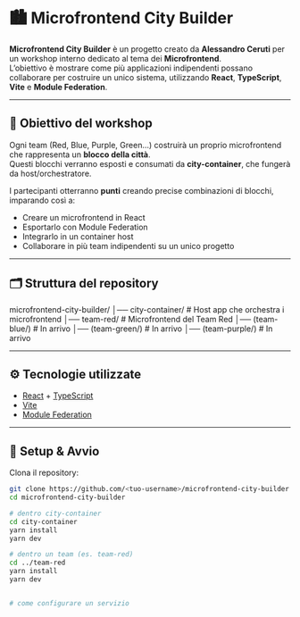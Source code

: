 # 🏙️ Microfrontend City Builder

**Microfrontend City Builder** è un progetto creato da **Alessandro Ceruti** per un workshop interno dedicato al tema dei **Microfrontend**.  
L’obiettivo è mostrare come più applicazioni indipendenti possano collaborare per costruire un unico sistema, utilizzando **React**, **TypeScript**, **Vite** e **Module Federation**.

---

## 🎯 Obiettivo del workshop

Ogni team (Red, Blue, Purple, Green…) costruirà un proprio microfrontend che rappresenta un **blocco della città**.  
Questi blocchi verranno esposti e consumati da **city-container**, che fungerà da host/orchestratore.

I partecipanti otterranno **punti** creando precise combinazioni di blocchi, imparando così a:

- Creare un microfrontend in React
- Esportarlo con Module Federation
- Integrarlo in un container host
- Collaborare in più team indipendenti su un unico progetto

---

## 🗂️ Struttura del repository

microfrontend-city-builder/
│── city-container/ # Host app che orchestra i microfrontend
│── team-red/ # Microfrontend del Team Red
│── (team-blue/) # In arrivo
│── (team-green/) # In arrivo
│── (team-purple/) # In arrivo

---

## ⚙️ Tecnologie utilizzate

- [React](https://react.dev/) + [TypeScript](https://www.typescriptlang.org/)
- [Vite](https://vitejs.dev/)
- [Module Federation](https://webpack.js.org/concepts/module-federation/)

---

## 🚀 Setup & Avvio

Clona il repository:

```bash
git clone https://github.com/<tuo-username>/microfrontend-city-builder.git
cd microfrontend-city-builder

# dentro city-container
cd city-container
yarn install
yarn dev

# dentro un team (es. team-red)
cd ../team-red
yarn install
yarn dev


# come configurare un servizio
```
